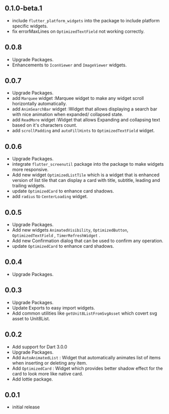 ## 0.1.0-beta.1

- include `flutter_platform_widgets` into the package to include platform specific widgets.
- fix errorMaxLines on `OptimizedTextField` not working correctly.

## 0.0.8

- Upgrade Packages.
- Enhancements to `IconViewer` and `ImageViewer` widgets.

## 0.0.7

- Upgrade Packages.
- add `Marquee` widget :Marquee widget to make any widget scroll horizontally automatically.
- add `AnimSearchBar` widget :Widget that allows displaying a search bar with nice animation when
  expanded/ collapsed state.
- add `ReadMore` widget :Widget that allows Expanding and collapsing text based on it's characters
  count.
- add `scrollPadding` and `autoFillHints` to `OptimizedTextField` widget.

## 0.0.6

- Upgrade Packages.
- integrate `flutter_screenutil` package into the package to make widgets more responsive.
- Add new widget `OptimizedListTile` which is a widget that is enhanced version of list tile that
  can display a card with title, subtitle, leading and trailing widgets.
- update `OptimizedCard` to enhance card shadows.
- add `radius` to `CenterLoading` widget.

## 0.0.5

- Upgrade Packages.
- Add new widgets `AnimatedVisibility`, `OptimizedButton`, `OptimizedTextField`
  , `TimerRefreshWidget` .
- Add new Confirmation dialog that can be used to confirm any operation.
- update `OptimizedCard` to enhance card shadows.

## 0.0.4

- Upgrade Packages.

## 0.0.3

- Upgrade Packages.
- Update Exports to easy import widgets.
- Add common utilities like `getUnit8ListFromSvgAsset` which covert svg asset to Unit8List.

## 0.0.2

- Add support for Dart 3.0.0
- Upgrade Packages.
- Add `AutoAnimatedList` : Widget that automatically animates list of items when inserting or
  deleting any item.
- Add `OptimizedCard` : Widget which provides better shadow effect for the card to look more like
  native card.
- Add lottie package.

## 0.0.1
- initial release
